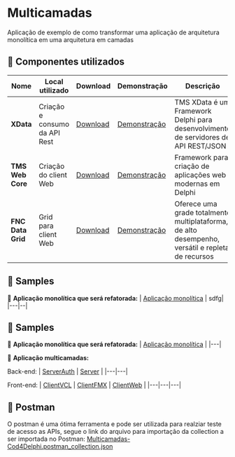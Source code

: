 # Multicamadas
Aplicação de exemplo de como transformar uma aplicação de arquitetura monolítica em uma arquitetura em camadas


## 🔷 Componentes utilizados
| Nome              | Local utilizado               | Download                                                          | Demonstração                                                                                        |                                                                                       Descrição |
|-------------------|-------------------------------| ------------------------------------------------------------------|-----------------------------------------------------------------------------------------------------|-------------------------------------------------------------------------------------------------|
| **XData**         | Criação e consumo da API Rest | [Download](https://www.tmssoftware.com/site/xdata.asp)            | [Demonstração](https://www.youtube.com/watch?v=cwb6_SKbB6A&list=PLLHSz4dOnnN2Xlf7OX47cF20gbmz9-9z0) | TMS XData é um Framework Delphi para desenvolvimento de servidores de API REST/JSON             |
| **TMS Web Core**  | Criação do client Web         | [Download](https://www.tmssoftware.com/site/tmswebcore.asp)       | [Demonstração](https://www.youtube.com/watch?v=n51xdFBRzX0&list=PLLHSz4dOnnN2Xlf7OX47cF20gbmz9-9z0) | Framework para criação de aplicações web modernas em Delphi                                     |
| **FNC Data Grid** | Grid para client Web          | [Download](https://github.com/Code4Delphi/TMS-FNC-DataGridSample) | [Demonstração](https://www.youtube.com/watch?v=gB2Fz69LlDs&list=PLLHSz4dOnnN2Xlf7OX47cF20gbmz9-9z0) | Oferece uma grade totalmente multiplataforma, de alto desempenho, versátil e repleta de recursos|

## 🔶 Samples
🔸 **Aplicação monolítica que será refatorada:** 
| [Aplicação monolítica](Samples/Monolito) | sdfg|
|---|--| 


## 🔶 Samples
🔸 **Aplicação monolítica que será refatorada:** 
| [Aplicação monolítica](Samples/Monolito) |
|---|

🔸 **Aplicação multicamadas:**

Back-end:
| [ServerAuth](Samples/Multicamadas/ServerAuth) | [Server](Samples/Multicamadas/Server) | 
|---|---|

Front-end:
| [ClientVCL](Samples/Multicamadas/ClientVCL) | [ClientFMX](Samples/Multicamadas/ClientFMX) | [ClientWeb](Samples/Multicamadas/ClientWeb) |
|---|---|---|

## 🔷 Postman
O postman é uma ótima ferramenta e pode ser utilizada para realziar teste de acesso as APIs, segue o link do arquivo para importação da collection a ser importada no Postman: [Multicamadas-Cod4Delphi.postman_collection.json](Extras/Multicamadas-Cod4Delphi.postman_collection.json)
